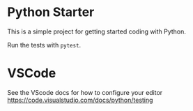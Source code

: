 # Python Starter

This is a simple project for getting started coding with Python.

Run the tests with `pytest`.

# VSCode

See the VScode docs for how to configure your editor https://code.visualstudio.com/docs/python/testing
